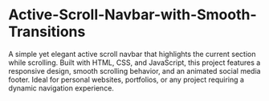 # Active-Scroll-Navbar-with-Smooth-Transitions
A simple yet elegant active scroll navbar that highlights the current section while scrolling. Built with HTML, CSS, and JavaScript, this project features a responsive design, smooth scrolling behavior, and an animated social media footer. Ideal for personal websites, portfolios, or any project requiring a dynamic navigation experience.
